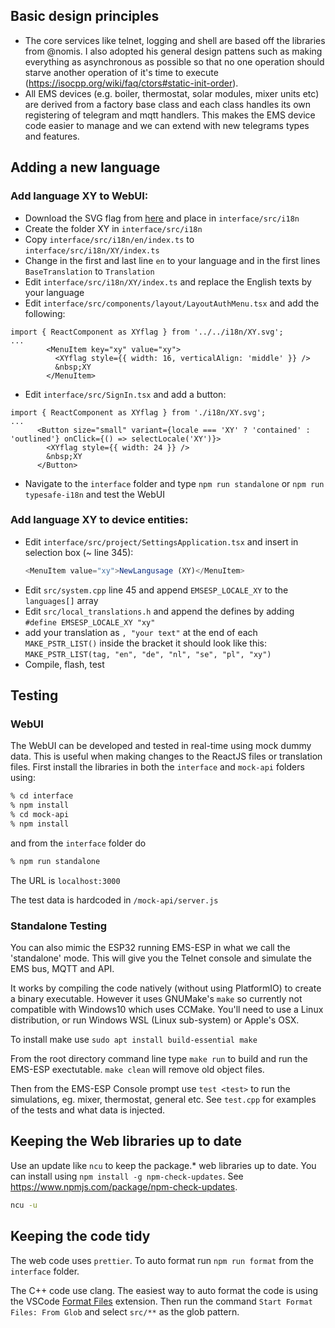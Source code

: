 ## Basic design principles

- The core services like telnet, logging and shell are based off the libraries from @nomis. I also adopted his general design pattens such as making everything as asynchronous as possible so that no one operation should starve another operation of it's time to execute (<https://isocpp.org/wiki/faq/ctors#static-init-order>).
- All EMS devices (e.g. boiler, thermostat, solar modules, mixer units etc) are derived from a factory base class and each class handles its own registering of telegram and mqtt handlers. This makes the EMS device code easier to manage and we can extend with new telegrams types and features.

## Adding a new language

### Add language XY to WebUI:

- Download the SVG flag from [here](https://gitlab.com/catamphetamine/country-flag-icons/-/tree/master/3x2) and place in `interface/src/i18n`
- Create the folder XY in `interface/src/i18n`
- Copy `interface/src/i18n/en/index.ts` to `interface/src/i18n/XY/index.ts`
- Change in the first and last line `en` to your language and in the first lines `BaseTranslation` to `Translation`
- Edit `interface/src/i18n/XY/index.ts` and replace the English texts by your language
- Edit `interface/src/components/layout/LayoutAuthMenu.tsx` and add the following:

```
import { ReactComponent as XYflag } from '../../i18n/XY.svg';
...
        <MenuItem key="xy" value="xy">
          <XYflag style={{ width: 16, verticalAlign: 'middle' }} />
          &nbsp;XY
        </MenuItem>
```

- Edit `interface/src/SignIn.tsx` and add a button:

```
import { ReactComponent as XYflag } from './i18n/XY.svg';
...
      <Button size="small" variant={locale === 'XY' ? 'contained' : 'outlined'} onClick={() => selectLocale('XY')}>
        <XYflag style={{ width: 24 }} />
        &nbsp;XY
      </Button>
```

- Navigate to the `interface` folder and type `npm run standalone` or `npm run typesafe-i18n` and test the WebUI

### Add language XY to device entities:

- Edit `interface/src/project/SettingsApplication.tsx` and insert in selection box (~ line 345):
  ```ts
  <MenuItem value="xy">NewLangusage (XY)</MenuItem>
  ```
- Edit `src/system.cpp` line 45 and append `EMSESP_LOCALE_XY` to the `languages[]` array
- Edit `src/local_translations.h` and append the defines by adding  
  `#define EMSESP_LOCALE_XY "xy"`
- add your translation as `, "your text"` at the end of each `MAKE_PSTR_LIST()` inside the bracket it should look like this:
  `MAKE_PSTR_LIST(tag, "en", "de", "nl", "se", "pl", "xy")`
- Compile, flash, test

## Testing

### WebUI

The WebUI can be developed and tested in real-time using mock dummy data. This is useful when making changes to the ReactJS files or translation files. First install the libraries in both the `interface` and `mock-api` folders using:

```sh
% cd interface
% npm install
% cd mock-api
% npm install
```

and from the `interface` folder do

```sh
% npm run standalone
```

The URL is `localhost:3000`

The test data is hardcoded in `/mock-api/server.js`

### Standalone Testing

You can also mimic the ESP32 running EMS-ESP in what we call the 'standalone' mode. This will give you the Telnet console and simulate the EMS bus, MQTT and API.

It works by compiling the code natively (without using PlatformIO) to create a binary executable. However it uses GNUMake's `make` so currently not compatible with Windows10 which uses CCMake. You'll need to use a Linux distribution, or run Windows WSL (Linux sub-system) or Apple's OSX.

To install make use `sudo apt install build-essential make`

From the root directory command line type `make run` to build and run the EMS-ESP exectutable. `make clean` will remove old object files.

Then from the EMS-ESP Console prompt use `test <test>` to run the simulations, eg. mixer, thermostat, general etc. See `test.cpp` for examples of the tests and what data is injected.

## Keeping the Web libraries up to date

Use an update like `ncu` to keep the package.\* web libraries up to date. You can install using `npm install -g npm-check-updates`. See https://www.npmjs.com/package/npm-check-updates.

```bash
ncu -u
```

## Keeping the code tidy

The web code uses `prettier`. To auto format run `npm run format` from the `interface` folder.

The C++ code use clang. The easiest way to auto format the code is using the VSCode [Format Files](https://marketplace.visualstudio.com/items?itemName=jbockle.jbockle-format-files) extension. Then run the command `Start Format Files: From Glob` and select `src/**` as the glob pattern.
